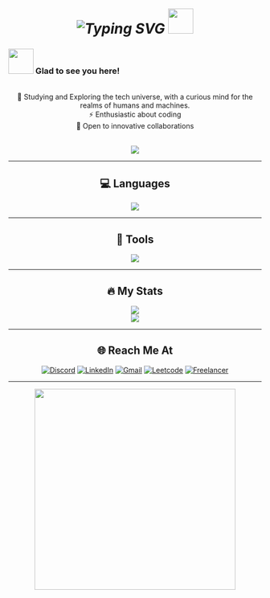 _<h1 align="center">![Typing SVG](https://readme-typing-svg.demolab.com?font=Helvetica&size=35&pause=1000&color=F73EC4&background=FFFFFF00&center=true&width=435&lines=Hi+there+%F0%9F%91%8B%2C+I'm+Hafsah!;Welcome+to+my+profile+%E2%9D%A4%EF%B8%8F)                <img src="https://media.giphy.com/media/mGcNjsfWAjY5AEZNw6/giphy.gif" width="50"></h1>_

### <img src="https://media.giphy.com/media/VgCDAzcKvsR6OM0uWg/giphy.gif" width="50"> Glad to see you here!

<div align="center">

<br>🔭 Studying and Exploring the tech universe, with a curious mind for the realms of humans and machines.<br>⚡ Enthusiastic about coding<br>🤝 Open to innovative collaborations<br>
<br>

![](https://visitcount.itsvg.in/api?id=Emeika&icon=0&color=1)

</div>

<hr>
<div align="center">
 <h2>💻 Languages</h2>
 
 ![](https://skillicons.dev/icons?i=py,cpp,c,rust,html,css)
</div>

<hr>

<div align="center">
 <h2>🧰 Tools</h2>
 
 ![](https://skillicons.dev/icons?i=github,git,vscode,visualstudio,unity,figma,xd,sqlite,wordpress,django)
</div>

<hr>

<div align="center">  
 <h2>🔥 My Stats</h2>

![](https://github-readme-streak-stats.herokuapp.com/?user=Emeika&theme=radical&hide_border=false)<br/>
![](https://github-readme-stats.vercel.app/api/top-langs/?username=Emeika&theme=radical&hide_border=false&include_all_commits=true&count_private=true&layout=compact)

<hr>

<h2>🌐 Reach Me At</h2>

[![Discord](https://img.shields.io/badge/Discord-5865F2?style=for-the-badge&logo=discord&logoColor=white)](https://discord.com/users/1071055162900230154)
[![LinkedIn](https://img.shields.io/badge/linkedin-%230077B5.svg?&style=for-the-badge&logo=linkedin&logoColor=white)](https://www.linkedin.com/in/hafsah-shahbaz-b1254a241/)
[![Gmail](https://img.shields.io/badge/gmail-%23D14836.svg?&style=for-the-badge&logo=gmail&logoColor=white)](mailto:shahbazhafsa2014@gmail.com.com?subject=Hello%20Hafsah,%20From%20Github)
[![Leetcode](https://img.shields.io/badge/-LeetCode-FFA116?style=for-the-badge&logo=LeetCode&logoColor=black)](https://leetcode.com/Hafsah01/)
[![Freelancer](https://img.shields.io/badge/-Freelancer-2F7FC1?style=for-the-badge&logo=Freelancer&logoColor=white)](https://www.freelancer.com/u/emika08?frm=emika08&sb=t)

<hr>

<img src='https://randommeme-five.vercel.app/' style="height: 400px;"/>

</div>
